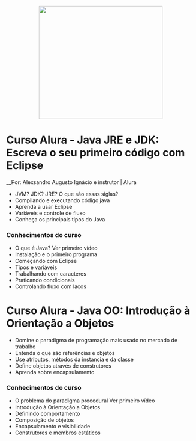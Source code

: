 <p align="center">
  <img width="330" height="300" src="https://github.com/alexaugusto23/java_alura/blob/master/img/logo%20java.gif">
</p>


# Curso Alura - Java JRE e JDK: Escreva o seu primeiro código com Eclipse
__Por: Alexsandro Augusto Ignácio e instrutor | Alura

* JVM? JDK? JRE? O que são essas siglas?
* Compilando e executando código java
* Aprenda a usar Eclipse
* Variáveis e controle de fluxo
* Conheça os principais tipos do Java


### __Conhecimentos do curso__

* O que é Java? Ver primeiro vídeo
* Instalação e o primeiro programa
* Começando com Eclipse
* Tipos e variáveis
* Trabalhando com caracteres
* Praticando condicionais
* Controlando fluxo com laços


# Curso Alura - Java OO: Introdução à Orientação a Objetos

* Domine o paradigma de programação mais usado no mercado de trabalho
* Entenda o que são referências e objetos
* Use atributos, métodos da instancia e da classe
* Define objetos através de construtores
* Aprenda sobre encapsulamento


### __Conhecimentos do curso__

* O problema do paradigma procedural Ver primeiro vídeo
* Introdução à Orientação a Objetos
* Definindo comportamento
* Composição de objetos
* Encapsulamento e visibilidade
* Construtores e membros estáticos

